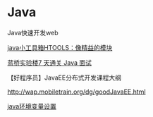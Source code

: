 # Java

Java快速开发web



[java小工具箱HTOOLS：像精益的模块](https://www.hutool.cn/)

[蓝桥实验楼7 天通关 Java 面试](https://www.lanqiao.cn/courses/5663)

【好程序员】JavaEE分布式开发课程大纲

http://wap.mobiletrain.org/dg/goodJavaEE.html



[java环境变量设置](https://zhuanlan.zhihu.com/p/368873695)